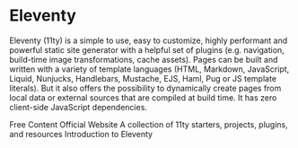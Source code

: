 # Eleventy

Eleventy (11ty) is a simple to use, easy to customize, highly performant and powerful static site generator with a helpful set of plugins (e.g. navigation, build-time image transformations, cache assets). Pages can be built and written with a variety of template languages (HTML, Markdown, JavaScript, Liquid, Nunjucks, Handlebars, Mustache, EJS, Haml, Pug or JS template literals). But it also offers the possibility to dynamically create pages from local data or external sources that are compiled at build time. It has zero client-side JavaScript dependencies.

<ResourceGroupTitle>Free Content</ResourceGroupTitle>
<BadgeLink colorScheme='blue' badgeText='Website' href='https://www.11ty.dev/'>Official Website</BadgeLink>
<BadgeLink colorScheme='yellow' badgeText='Read' href='https://11ty.rocks/'>A collection of 11ty starters, projects, plugins, and resources</BadgeLink>
<BadgeLink badgeText='Watch' href='https://www.youtube.com/watch?v=-dM6AmNmMFA'>Introduction to Eleventy</BadgeLink>

